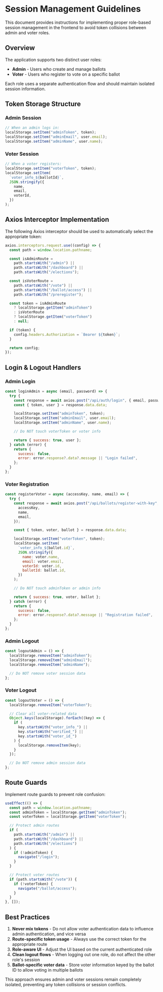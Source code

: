 # Session Management Guidelines

This document provides instructions for implementing proper role-based session management in the frontend to avoid token collisions between admin and voter roles.

## Overview

The application supports two distinct user roles:

- **Admin** - Users who create and manage ballots
- **Voter** - Users who register to vote on a specific ballot

Each role uses a separate authentication flow and should maintain isolated session information.

## Token Storage Structure

### Admin Session

```javascript
// When an admin logs in:
localStorage.setItem("adminToken", token);
localStorage.setItem("adminEmail", user.email);
localStorage.setItem("adminName", user.name);
```

### Voter Session

```javascript
// When a voter registers:
localStorage.setItem("voterToken", token);
localStorage.setItem(
  `voter_info_${ballotId}`,
  JSON.stringify({
    name,
    email,
    voterId,
  })
);
```

## Axios Interceptor Implementation

The following Axios interceptor should be used to automatically select the appropriate token:

```javascript
axios.interceptors.request.use((config) => {
  const path = window.location.pathname;

  const isAdminRoute =
    path.startsWith("/admin") ||
    path.startsWith("/dashboard") ||
    path.startsWith("/elections");

  const isVoterRoute =
    path.startsWith("/vote") ||
    path.startsWith("/ballot/access") ||
    path.startsWith("/preregister");

  const token = isAdminRoute
    ? localStorage.getItem("adminToken")
    : isVoterRoute
    ? localStorage.getItem("voterToken")
    : null;

  if (token) {
    config.headers.Authorization = `Bearer ${token}`;
  }

  return config;
});
```

## Login & Logout Handlers

### Admin Login

```javascript
const loginAdmin = async (email, password) => {
  try {
    const response = await axios.post("/api/auth/login", { email, password });
    const { token, user } = response.data.data;

    localStorage.setItem("adminToken", token);
    localStorage.setItem("adminEmail", user.email);
    localStorage.setItem("adminName", user.name);

    // Do NOT touch voterToken or voter info

    return { success: true, user };
  } catch (error) {
    return {
      success: false,
      error: error.response?.data?.message || "Login failed",
    };
  }
};
```

### Voter Registration

```javascript
const registerVoter = async (accessKey, name, email) => {
  try {
    const response = await axios.post("/api/ballots/register-with-key", {
      accessKey,
      name,
      email,
    });

    const { token, voter, ballot } = response.data.data;

    localStorage.setItem("voterToken", token);
    localStorage.setItem(
      `voter_info_${ballot.id}`,
      JSON.stringify({
        name: voter.name,
        email: voter.email,
        voterId: voter.id,
        ballotId: ballot.id,
      })
    );

    // Do NOT touch adminToken or admin info

    return { success: true, voter, ballot };
  } catch (error) {
    return {
      success: false,
      error: error.response?.data?.message || "Registration failed",
    };
  }
};
```

### Admin Logout

```javascript
const logoutAdmin = () => {
  localStorage.removeItem("adminToken");
  localStorage.removeItem("adminEmail");
  localStorage.removeItem("adminName");

  // Do NOT remove voter session data
};
```

### Voter Logout

```javascript
const logoutVoter = () => {
  localStorage.removeItem("voterToken");

  // Clear all voter-related data
  Object.keys(localStorage).forEach((key) => {
    if (
      key.startsWith("voter_info_") ||
      key.startsWith("verified_") ||
      key.startsWith("voter_id_")
    ) {
      localStorage.removeItem(key);
    }
  });

  // Do NOT remove admin session data
};
```

## Route Guards

Implement route guards to prevent role confusion:

```javascript
useEffect(() => {
  const path = window.location.pathname;
  const adminToken = localStorage.getItem("adminToken");
  const voterToken = localStorage.getItem("voterToken");

  // Protect admin routes
  if (
    path.startsWith("/admin") ||
    path.startsWith("/dashboard") ||
    path.startsWith("/elections")
  ) {
    if (!adminToken) {
      navigate("/login");
    }
  }

  // Protect voter routes
  if (path.startsWith("/vote")) {
    if (!voterToken) {
      navigate("/ballot/access");
    }
  }
}, []);
```

## Best Practices

1. **Never mix tokens** - Do not allow voter authentication data to influence admin authentication, and vice versa
2. **Route-specific token usage** - Always use the correct token for the appropriate route
3. **Role-aware UI** - Adjust the UI based on the current authenticated role
4. **Clean logout flows** - When logging out one role, do not affect the other role's session
5. **Ballot-specific voter data** - Store voter information keyed by the ballot ID to allow voting in multiple ballots

This approach ensures admin and voter sessions remain completely isolated, preventing any token collisions or session conflicts.
